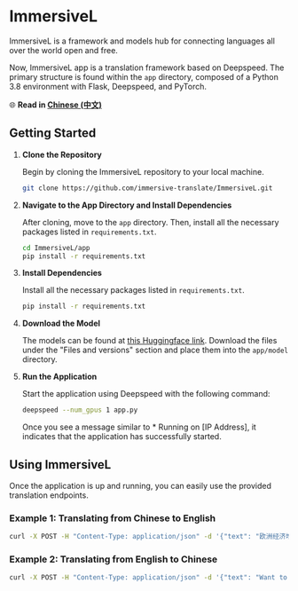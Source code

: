 # ImmersiveL

ImmersiveL is a framework and models hub for connecting languages all over the world open and free.

Now, ImmersiveL app is a translation framework based on Deepspeed. The primary structure is found within the `app` directory, composed of a Python 3.8 environment with Flask, Deepspeed, and PyTorch.

🌐 **Read in [Chinese (中文)](README_CN.md)**

## Getting Started

1. **Clone the Repository**

   Begin by cloning the ImmersiveL repository to your local machine.

   ```bash
   git clone https://github.com/immersive-translate/ImmersiveL.git
   ```

2. **Navigate to the App Directory and Install Dependencies**

   After cloning, move to the `app` directory. Then, install all the necessary packages listed in `requirements.txt`.

   ```bash
   cd ImmersiveL/app
   pip install -r requirements.txt
   ```

3. **Install Dependencies**

   Install all the necessary packages listed in `requirements.txt`.

   ```bash
   pip install -r requirements.txt
   ```

4. **Download the Model**

   The models can be found at [this Huggingface link](https://huggingface.co/funstoryai/immersiveL-exp/tree/main). Download the files under the "Files and versions" section and place them into the `app/model` directory.

5. **Run the Application**

   Start the application using Deepspeed with the following command:

   ```bash
   deepspeed --num_gpus 1 app.py
   ```

    Once you see a message similar to * Running on [IP Address], it indicates that the application has successfully started.

## Using ImmersiveL

Once the application is up and running, you can easily use the provided translation endpoints.

### Example 1: Translating from Chinese to English

```bash
curl -X POST -H "Content-Type: application/json" -d '{"text": "欧洲经济增长仍面临较大挑战", "task": "zh2en"}' http://localhost:7000/translate
```

### Example 2: Translating from English to Chinese

```bash
curl -X POST -H "Content-Type: application/json" -d '{"text": "Want to live longer? Play with your grandkids. It’s good for them, too.", "task": "en2zh"}' http://localhost:7000/translate
```
